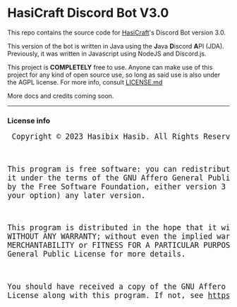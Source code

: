 # HasiCraft Discord Bot V3.0

This repo contains the source code for [HasiCraft](https://discord.gg/RX5azB3NwP)'s Discord Bot version 3.0.

This version of the bot is written in Java using the **J**ava **D**iscord **A**PI (JDA). Previously, it was written in Javascript using NodeJS and Discord.js. 

This project is **COMPLETELY** free to use. Anyone can make use of this project for any kind of open source use, so long as said use is also under the AGPL license. For more info, consult [LICENSE.md](https://github.com/Hasibix/HasiCraft-Discord-Bot-V3/blob/master/LICENSE.md)

More docs and credits coming soon.

---------------------------------------------------

### License info
<big><pre>
Copyright © 2023 Hasibix Hasib. All Rights Reserved.

This program is free software: you can redistribute
it and/or modify it under the terms of the GNU Affero
General Public License as published by the Free Software Foundation,
either version 3 of the License, or (at your option) any later version.

This program is distributed in the hope that it will be useful,
but WITHOUT ANY WARRANTY; without even the implied warranty of MERCHANTABILITY
or FITNESS FOR A PARTICULAR PURPOSE. See the GNU Affero General Public License for more details.

You should have received a copy of the GNU Affero General Public License
along with this program. If not, see https://www.gnu.org/licenses.
</pre></big>
